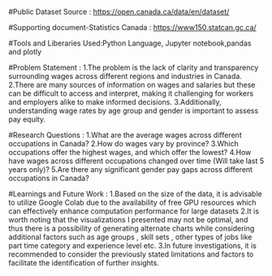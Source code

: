 #Public Dataset Source :  https://open.canada.ca/data/en/dataset/

#Supporting document-Statistics Canada : https://www150.statcan.gc.ca/


#Tools and Liberaries Used:Python Language, Jupyter notebook,pandas and plotly

#Problem Statement :
1.The problem is the lack of clarity and transparency surrounding wages across different regions and industries in Canada. 
2.There are many sources of information on wages and salaries but these can be difficult to access and interpret, making it challenging for workers and employers alike to make informed decisions.
3.Additionally, understanding wage rates by age group and gender is important to assess pay equity.

#Research Questions :
1.What are the average wages across different occupations in Canada?
2.How do wages vary by province?
3.Which occupations offer the highest wages, and which offer the lowest?
4.How have wages across different occupations changed over time (Will take last 5 years only)?
5.Are there any significant gender pay gaps across different occupations in Canada?

#Learnings and Future Work :
1.Based on the size of the data, it is advisable to utilize Google Colab due to the availability of free GPU resources which can effectively enhance computation performance for large datasets
2.It is worth noting that the visualizations I presented may not be optimal, and thus there is a possibility of generating alternate charts while considering additional factors such as age groups , skill sets , other types of jobs like part time category and experience level etc.
3.In future investigations, it is recommended to consider the previously stated limitations and factors to facilitate the identification of further insights.


